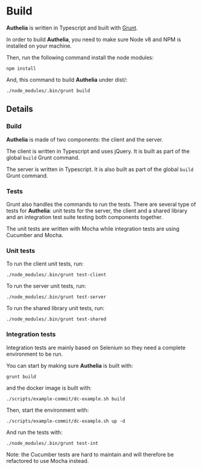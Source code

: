 # Build

**Authelia** is written in Typescript and built with [Grunt](https://gruntjs.com/).

In order to build **Authelia**, you need to make sure Node v8 and NPM is
installed on your machine.

Then, run the following command install the node modules:

    npm install

And, this command to build **Authelia** under dist/:

    ./node_modules/.bin/grunt build

## Details

### Build

**Authelia** is made of two components: the client and the server.

The client is written in Typescript and uses jQuery. It is built as part of
the global `build` Grunt command.

The server is written in Typescript. It is also built as part of the global `build`
Grunt command.

### Tests

Grunt also handles the commands to run the tests. There are several type of
tests for **Authelia**: unit tests for the server, the client and a shared
library and an integration test suite testing both components together.

The unit tests are written with Mocha while integration tests are using
Cucumber and Mocha.

### Unit tests

To run the client unit tests, run:

    ./node_modules/.bin/grunt test-client

To run the server unit tests, run:

    ./node_modules/.bin/grunt test-server

To run the shared library unit tests, run:

    ./node_modules/.bin/grunt test-shared

### Integration tests

Integration tests are mainly based on Selenium so they
need a complete environment to be run.

You can start by making sure **Authelia** is built with:

    grunt build

and the docker image is built with:

    ./scripts/example-commit/dc-example.sh build

Then, start the environment with:

    ./scripts/example-commit/dc-example.sh up -d

And run the tests with:

    ./node_modules/.bin/grunt test-int

Note: the Cucumber tests are hard to maintain and will therefore
be refactored to use Mocha instead.
